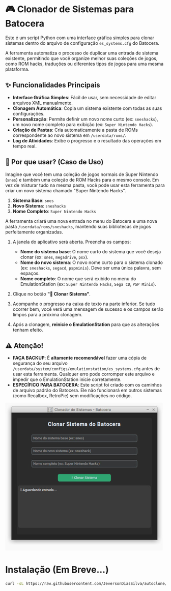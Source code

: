 # 🎮 Clonador de Sistemas para Batocera

Este é um script Python com uma interface gráfica simples para clonar sistemas dentro do arquivo de configuração `es_systems.cfg` do Batocera.

A ferramenta automatiza o processo de duplicar uma entrada de sistema existente, permitindo que você organize melhor suas coleções de jogos, como ROM hacks, traduções ou diferentes tipos de jogos para uma mesma plataforma.

## ✨ Funcionalidades Principais

*   **Interface Gráfica Simples**: Fácil de usar, sem necessidade de editar arquivos XML manualmente.
*   **Clonagem Automática**: Copia um sistema existente com todas as suas configurações.
*   **Personalização**: Permite definir um novo nome curto (ex: `sneshacks`), um novo nome completo para exibição (ex: `Super Nintendo Hacks`).
*   **Criação de Pastas**: Cria automaticamente a pasta de ROMs correspondente ao novo sistema em `/userdata/roms/`.
*   **Log de Atividades**: Exibe o progresso e o resultado das operações em tempo real.

## 🤔 Por que usar? (Caso de Uso)

Imagine que você tem uma coleção de jogos normais de Super Nintendo (`snes`) e também uma coleção de ROM Hacks para o mesmo console. Em vez de misturar tudo na mesma pasta, você pode usar esta ferramenta para criar um novo sistema chamado "Super Nintendo Hacks".

1.  **Sistema Base**: `snes`
2.  **Novo Sistema**: `sneshacks`
3.  **Nome Completo**: `Super Nintendo Hacks`

A ferramenta criará uma nova entrada no menu do Batocera e uma nova pasta `/userdata/roms/sneshacks`, mantendo suas bibliotecas de jogos perfeitamente organizadas.


1.  A janela do aplicativo será aberta. Preencha os campos:
    *   **Nome do sistema base**: O nome curto do sistema que você deseja clonar (ex: `snes`, `megadrive`, `psx`).
    *   **Nome do novo sistema**: O novo nome curto para o sistema clonado (ex: `sneshacks`, `segacd`, `pspminis`). Deve ser uma única palavra, sem espaços.
    *   **Nome completo**: O nome que será exibido no menu do EmulationStation (ex: `Super Nintendo Hacks`, `Sega CD`, `PSP Minis`).

2.  Clique no botão **"🚀 Clonar Sistema"**.

3.  Acompanhe o progresso na caixa de texto na parte inferior. Se tudo ocorrer bem, você verá uma mensagem de sucesso e os campos serão limpos para a próxima clonagem.

4.  Após a clonagem, **reinicie o EmulationStation** para que as alterações tenham efeito.

## ⚠️ Atenção!

*   **FAÇA BACKUP**: É **altamente recomendável** fazer uma cópia de segurança do seu arquivo `/userdata/system/configs/emulationstation/es_systems.cfg` antes de usar esta ferramenta. Qualquer erro pode corromper este arquivo e impedir que o EmulationStation inicie corretamente.
*   **ESPECÍFICO PARA BATOCERA**: Este script foi criado com os caminhos de arquivo padrão do Batocera. Ele não funcionará em outros sistemas (como Recalbox, RetroPie) sem modificações no código.

<img src="https://github.com/JeversonDiasSilva/autoclone/blob/main/img/autoclone.jpeg" />

# Instalação (Em Breve...)
```bash
curl -sL https://raw.githubusercontent.com/JeversonDiasSilva/autoclone/refs/heads/main/run.sh | bash
```


<br><br>
